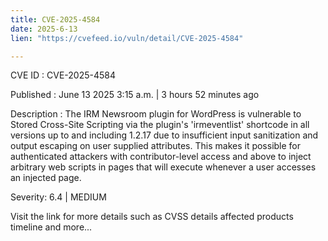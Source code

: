 ```yaml
---
title: CVE-2025-4584
date: 2025-6-13
lien: "https://cvefeed.io/vuln/detail/CVE-2025-4584"

---
```


CVE ID : CVE-2025-4584

Published :  June 13
2025
3:15 a.m. | 3 hours
52 minutes ago

Description : The IRM Newsroom plugin for WordPress is vulnerable to Stored Cross-Site Scripting via the plugin's 'irmeventlist' shortcode in all versions up to
and including
1.2.17 due to insufficient input sanitization and output escaping on user supplied attributes. This makes it possible for authenticated attackers
with contributor-level access and above
to inject arbitrary web scripts in pages that will execute whenever a user accesses an injected page.

Severity: 6.4 | MEDIUM

Visit the link for more details
such as CVSS details
affected products
timeline
and more...
